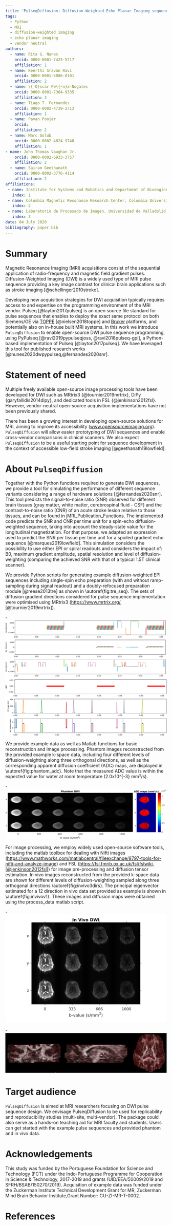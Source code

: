 ```yaml
---
title: 'PulseqDiffusion: Diffusion-Weighted Echo Planar Imaging sequence using the Open Source software PyPulseq'
tags:
  - Python
  - MRI
  - diffusion-weighted imaging
  - echo planar imaging
  - vendor neutral
authors:
  - name: Rita G. Nunes
    orcid: 0000-0001-7425-5717
    affiliation: 1
  - name: Keerthi Sravan Ravi
    orcid: 0000-0001-6886-0101
    affiliation: 2
  - name: \{'O}scar Pe\{~n}a-Nogales
    orcid: 0000-0001-7364-9335
    affiliation: 3
  - name: Tiago T. Fernandes
    orcid: 0000-0002-4739-2713
    affiliation: 1
  - name: Pavan Poojar
    orcid: 
    affiliation: 2
  - name: Marc Golub
    orcid: 0000-0002-4824-9740
    affiliation: 1
- name: John Thomas Vaughan Jr.
    orcid: 0000-0002-6933-3757
    affiliation: 2
  - name: Sairam Geethanath
    orcid: 0000-0002-3776-4114
    affiliation: 2
affiliations:
 - name: Institute for Systems and Robotics and Department of Bioengineering, Instituto Superior T\{'e}cnico, Universidade de Lisboa, Lisbon, Portugal
   index: 1
 - name: Columbia Magnetic Resonance Research Center, Columbia University in the City of New York, USA
   index: 2
 - name: Laboratorio de Procesado de Imagen, Universidad de Valladolid, Valladolid, Spain
   index: 3
date: 04 July 2020
bibliography: paper.bib
---
```


# Summary

Magnetic Resonance Imaging (MRI) acquisitions consist of the sequential application of radio-frequency and magnetic field gradient pulses. Diffusion-Weighted Imaging (DWI) is a widely used type of MRI pulse sequence providing a key image contrast for clinical brain applications such as stroke imaging [@schellinger2010stroke]. 

Developing new acquisition strategies for DWI acquisition typically requires access to and expertise on the programming environment of the MRI vendor. Pulseq [@layton2017pulseq] is an open source file standard for pulse sequences that enables to deploy the exact same protocol on both Siemens/GE via [TOPPE](https://toppemri.github.io)
[@nielsen2018toppe] and [Bruker](https://github.com/pulseq/bruker_interpreter) platforms, and potentially also on in-house built MRI systems. In this work we introduce `PulseqDiffusion` to enable open-source DWI pulse sequence programming, using PyPulseq [@ravi2019pypulseqjoss, @ravi2018pulseq-gpi], a Python-based implementation of Pulseq [@layton2017pulseq].
We have leveraged this tool for published research works [@nunes2020dwpypulseq,@fernandes2020snr]. 


# Statement of need
Multiple freely available open-source image processing tools have been developed for DWI such as MRtrix3 {@tournier2019mrtrix}, DiPy {garyfallidis2014dipy}, and dedicated tools in FSL {@jenkinson2012fsl}. However, vendor-neutral open-source acquisition implementations have not been previously shared. 

There has been a growing interest in developing open-source solutions for MRI, aiming to improve its accessibility (www.opensourceimaging.org). `PulseqDiffusion` will allow easier prototyping of DWI sequences and enable cross-vendor comparisons in clinical scanners.
We also expect `PulseqDiffusion` to be a useful starting point for sequence development in the context of accessible low-field stroke imaging [@geethanath19lowfield].

# About `PulseqDiffusion` 
Together with the Python functions required to generate DWI sequences, we provide a tool for simulating the performance of different sequence variants considering a range of hardware solutions [@fernandes2020snr]. This tool predicts the signal-to-noise ratio (SNR) observed for different brain tissues (gray matter, white matter, cerebrospinal fluid - CSF) and the contrast-to-noise ratio (CNR) of an acute stroke lesion relative to those tissues, and can be found in jMRI_Publication_Functions. The implemented code predicts the SNR and CNR per time unit for a spin-echo diffusion-weighted sequence, taking into account the steady-state value for the longitudinal magnetization. For that purpose, we adapted an expression used to predict the SNR per tissue per time unit for a spoiled gradient echo sequence [@marques2019lowfield]. This simulation considers the possibility to use either EPI or spiral readouts and considers the impact of: B0, maximum gradient amplitude, spatial resolution and level of diffusion-weighting (comparing the achieved SNR with that of a typical 1.5T clinical scanner).

We provide Python scripts for generating example diffusion-weighted EPI sequences including single-spin echo preparation (with and without ramp-sampling during signal readout) and a doubly-refocused preparation module [@reese2013tre] as shown in \autoref{fig:tre_seq}. The sets of diffusion gradient directions considered for pulse sequence implementation were optimised using MRtrix3 (https://www.mrtrix.org/, [@tournier2019mrtrix]). 

-![Example diffusion-weighted EPI sequence using a twice-refocused preparation module for 1 slice measuring diffusion along the readout direction using a b-value of 500 s/mm^2. The gradient waveforms applied along all three directions are shown above while the signal acquisition (ADC) and RF pulse waveforms are shown below. \label{fig:tre_seq}](tre_seq.png)

We provide example data as well as Matlab functions for basic reconstruction and image processing. Phantom images reconstructed from the provided example k-space data, including four different levels of diffusion-weighting along three orthogonal directions, as well as the corresponding apparent diffusion coefficient (ADC) maps, are displayed in \autoref{fig:phantom_adc}. Note that the measured ADC value is within the expected value for water at room temperature (2.0x10^{-3} mm²/s). 

-![Diffusion-weighted images obtained for a doped water bottle phantom including four different levels of diffusion-weighting (250 to 1000 s/mm^2) and corresponding ADC maps for three orthogonal directions. \label{fig:phantom_adc}](Phantom_ADC.png)

For image processing, we employ widely used open-source software tools, including the matlab toolbox for dealing with Nifti images (https://www.mathworks.com/matlabcentral/fileexchange/8797-tools-for-nifti-and-analyze-image) and FSL (https://fsl.fmrib.ox.ac.uk/fsl/fslwiki,[@jenkinson2012fsl]) for image pre-processing and diffusion tensor estimation. In vivo images reconstructed from the provided k-space data are shown for different levels of diffusion-weighting sampled along three orthogonal directions \autoref{fig:invivo3dirs}. The principal eigenvector estimated for a 12 direction in vivo data set provided as example is shown in \autoref{fig:invivov1}. These images and diffusion maps were obtained using the process_data matlab script.

-![In vivo diffusion-weighted images corresponding to different diffusion-weighting levels along three orthogonal directions. \label{fig:invivo3dirs}](InVivo3dirs.png)

-![Example in vivo data sampling 12 diffusion direction - principal eigenvector field in red overlaying the estimated fractional anisotropy map. \label{fig:invivov1}](InVivo_V1.png)

# Target audience
`PulseqDiffusion` is aimed at MRI researchers focusing on DWI pulse sequence design. We envisage PulseqDiffusion to be used for replicability and reproducibility studies (multi-site, multi-vendor). The package could also serve as a hands-on teaching aid for MRI faculty and students. Users can get started with the example pulse sequences and provided phantom and in vivo data. 

# Acknowledgements
This study was funded by the Portuguese Foundation for Science and Technology (FCT) under the Indo-Portuguese Programme for Cooperation in Science & Technology, 2017-2019 and grants (UID/EEA/50009/2019 and SFRH/BSAB/150270/2019). Acquisition of example data was funded under the Zuckerman Institute Technical Development Grant for MR, Zuckerman Mind Brain Behavior Institute,Grant Number: CU-ZI-MR-T-0002. 

# References
